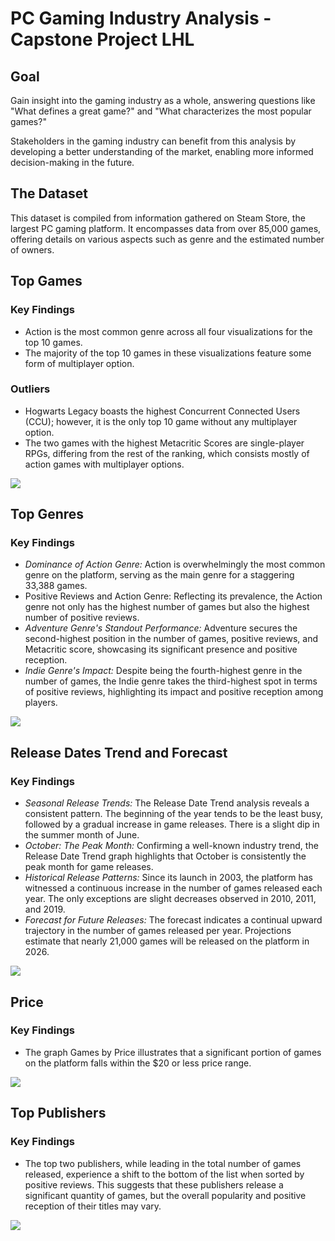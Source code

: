 # PC Gaming Industry Analysis - Capstone Project LHL


## Goal

Gain insight into the gaming industry as a whole, answering questions like "What defines a great game?" and "What characterizes the most popular games?"

Stakeholders in the gaming industry can benefit from this analysis by developing a better understanding of the market, enabling more informed decision-making in the future.

## The Dataset

This dataset is compiled from information gathered on Steam Store, the largest PC gaming platform. It encompasses data from over 85,000 games, offering details on various aspects such as genre and the estimated number of owners.


## Top Games

### Key Findings
- Action is the most common genre across all four visualizations for the top 10 games.
- The majority of the top 10 games in these visualizations feature some form of multiplayer option.

### Outliers
- Hogwarts Legacy boasts the highest Concurrent Connected Users (CCU); however, it is the only top 10 game without any multiplayer option.
- The two games with the highest Metacritic Scores are single-player RPGs, differing from the rest of the ranking, which consists mostly of action games with multiplayer options.

![](https://res.cloudinary.com/dnfecsurp/image/upload/v1706646156/capstone-project/Top_Games_jkcfg7.png)

## Top Genres

### Key Findings
- *Dominance of Action Genre:* Action is overwhelmingly the most common genre on the platform, serving as the main genre for a staggering 33,388 games.
- Positive Reviews and Action Genre: Reflecting its prevalence, the Action genre not only has the highest number of games but also the highest number of positive reviews.
- *Adventure Genre's Standout Performance:* Adventure secures the second-highest position in the number of games, positive reviews, and Metacritic score, showcasing its significant presence and positive reception.
- *Indie Genre's Impact:* Despite being the fourth-highest genre in the number of games, the Indie genre takes the third-highest spot in terms of positive reviews, highlighting its impact and positive reception among players.

![](https://res.cloudinary.com/dnfecsurp/image/upload/v1706646155/capstone-project/Top_Genres_eimtpc.png)

## Release Dates Trend and Forecast

### Key Findings
- *Seasonal Release Trends:* The Release Date Trend analysis reveals a consistent pattern. The beginning of the year tends to be the least busy, followed by a gradual increase in game releases. There is a slight dip in the summer month of June.
- *October: The Peak Month:* Confirming a well-known industry trend, the Release Date Trend graph highlights that October is consistently the peak month for game releases.
- *Historical Release Patterns:* Since its launch in 2003, the platform has witnessed a continuous increase in the number of games released each year. The only exceptions are slight decreases observed in 2010, 2011, and 2019.
- *Forecast for Future Releases:* The forecast indicates a continual upward trajectory in the number of games released per year. Projections estimate that nearly 21,000 games will be released on the platform in 2026.

![](https://res.cloudinary.com/dnfecsurp/image/upload/v1706646155/capstone-project/Released_Dates_Trend_And_Forecast_ccqxbf.png)

## Price

### Key Findings
- The graph Games by Price illustrates that a significant portion of games on the platform falls within the $20 or less price range.

![](https://res.cloudinary.com/dnfecsurp/image/upload/v1706646155/capstone-project/Price_aloml6.png)

## Top Publishers

### Key Findings
- The top two publishers, while leading in the total number of games released, experience a shift to the bottom of the list when sorted by positive reviews. This suggests that these publishers release a significant quantity of games, but the overall popularity and positive reception of their titles may vary.

![](https://res.cloudinary.com/dnfecsurp/image/upload/v1706646155/capstone-project/Top_Publishers_d4jmdv.png)